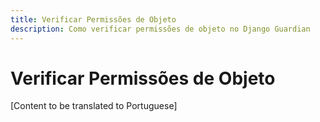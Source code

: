 ```yaml
---
title: Verificar Permissões de Objeto
description: Como verificar permissões de objeto no Django Guardian
---
```


# Verificar Permissões de Objeto

[Content to be translated to Portuguese]

<!-- This page content will be translated from the main English userguide/checks.md -->
